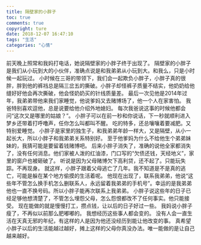 ```yaml
---
title: 隔壁家的小胖子
toc: true
comments: true
copyright: ture
date: 2018-12-07 16:47:10
tags: "生活"
categories: "心情"
---
```

前天晚上照常和我妈打电话，她说隔壁家的小胖子终于出现了。
隔壁家的小胖子是我们从小玩到大的小伙伴，准确点说是和我弟弟从小玩到大。和我么，只是小时候一起玩过。
小时候在三哥的带领下，我们会一起欺负小胖子，小胖子真的很胖，胖到他的裤裆总是隔三岔五的撕破。小胖子却怪裤子质量不结实，他奶奶给他缝好好他会再次撕破，他会怪奶奶买的针线质量差。
最后一次见他是2014年过年，我弟弟带他来我们家睡觉，他说爹妈又去赌博场了，他一个人在家害怕。
我爸特别喜欢逗他，总是说要给他介绍外地媳妇。
每次我爸说这事的时候他都会问“这次又是哪里的姑娘？”。
小胖子可以在前一秒和你说话，下一秒就顺利进入梦乡还带着打呼噜声，任你怎么叫都叫不醒。
吃的特多，还总嚷嚷着要减肥。又特别爱睡觉。
小胖子是家里的独生子，和我弟弟年龄一样大，又是隔壁，从小一起长大，所以小胖子和我弟弟关系特别好。
至于他爹妈为什么不给他生个弟弟妹妹的，我猜可能是要留着钱赌博吧。
后来小胖子消失了，准确的说他全家都消失了，没有任何消息。他们家被人泼的红油漆，门口写的“欠债还钱，天经地义”，家里的窗户也被砸破了。
听说是因为父母赌博欠下高利贷，还不起了。只能玩失踪。不再现身。
就这样，小胖子跟着父母逃亡了几年。我不知道是不是真的逃亡，可能是躲在某个地方偷摸的生活着呢。
他现在出现了，联系我弟弟，他说“这些年不管怎么换手机怎么删联系人，永远留着我弟弟的手机号”。幸运的是我弟弟他也一直不换号码。所以小胖子能再次联系上我弟弟。
小胖子说这些年的日子已经足够他想清楚了，不管怎么埋怨父母，怎么怨恨都改不了任何事实。他只能接受。
现在能做的就是慢慢打工，攒点钱，让以后的日子好过一些。
我妈说小胖子瘦了，不再似以前那么肥嘟嘟的。
我想经历这些事人都会变的。
没有人会一直生活在天真无邪的年纪，有这样的人是因为他还没经历到能让他改变的事。
真希望小胖子以后的生活能越过越好，摊上这样的父母你真没办法。唯一能做的是让自己越来越好。

